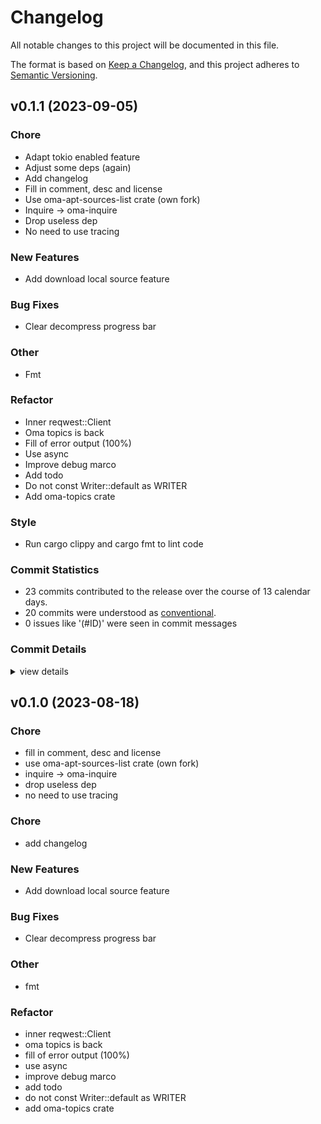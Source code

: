 # Changelog

All notable changes to this project will be documented in this file.

The format is based on [Keep a Changelog](https://keepachangelog.com/en/1.0.0/),
and this project adheres to [Semantic Versioning](https://semver.org/spec/v2.0.0.html).

## v0.1.1 (2023-09-05)

### Chore

 - <csr-id-57003169329e01d60172d3531e7f3817bacf46da/> Adapt tokio enabled feature
 - <csr-id-4d25b67028aab447a042bf0d6cbe4fcd9a1a4eac/> Adjust some deps (again)
 - <csr-id-ae9e8606bb35ace1db58d2ce88dff0545892c9c8/> Add changelog
 - <csr-id-4731867afda8d6eb3397d383b8a26bf04c4f8364/> Fill in comment, desc and license
 - <csr-id-831f0c306f3f362af003da83a8ccc4351031d1df/> Use oma-apt-sources-list crate (own fork)
 - <csr-id-57fcaa531bc827a8661cf2a4f0f8a50c39289277/> Inquire -> oma-inquire
 - <csr-id-0e14c25a9f5ad34da79df93cd3e686e81323f320/> Drop useless dep
 - <csr-id-0ca5be73a7ddb70e3a07b63ef21f2f873e420832/> No need to use tracing

### New Features

 - <csr-id-bff724f28c2943ef490c4c7b0a2b15384cb95550/> Add download local source feature

### Bug Fixes

 - <csr-id-2f40bc8d2709ffc8d1cfec391ef5eab6a42c1dd5/> Clear decompress progress bar

### Other

 - <csr-id-9bb6e19a703bc76515a7fa70c19aaafef38c7d7b/> Fmt

### Refactor

 - <csr-id-1a3d60e8665faf452a217a478bf0b1c7ce3e445b/> Inner reqwest::Client
 - <csr-id-db0240919451651f494b5bb6a828240c6310b9c7/> Oma topics is back
 - <csr-id-2e01d440b78c79d07b1f04ef67866865934c4049/> Fill of error output (100%)
 - <csr-id-5622e3699691081f0de4466379c14bc539e69c11/> Use async
 - <csr-id-b8fc1a95ccb112e3f0be406f3ab7c6b70fcfefef/> Improve debug marco
 - <csr-id-87ebc18929eb44c4b96f0cc9a30822a5277ff440/> Add todo
 - <csr-id-f310ff2486eaba37b8e659991429a81dfea4dff7/> Do not const Writer::default as WRITER
 - <csr-id-df5692d9cd2dea3e882205dcce6d0558b539e279/> Add oma-topics crate

### Style

 - <csr-id-95dd8757eca13ade18af1fea8435336a956a7406/> Run cargo clippy and cargo fmt to lint code

### Commit Statistics

<csr-read-only-do-not-edit/>

 - 23 commits contributed to the release over the course of 13 calendar days.
 - 20 commits were understood as [conventional](https://www.conventionalcommits.org).
 - 0 issues like '(#ID)' were seen in commit messages

### Commit Details

<csr-read-only-do-not-edit/>

<details><summary>view details</summary>

 * **Uncategorized**
    - Adapt tokio enabled feature ([`5700316`](https://github.com/AOSC-Dev/oma/commit/57003169329e01d60172d3531e7f3817bacf46da))
    - Adjust some deps (again) ([`4d25b67`](https://github.com/AOSC-Dev/oma/commit/4d25b67028aab447a042bf0d6cbe4fcd9a1a4eac))
    - Bump oma-console v0.1.1, oma-fetch v0.1.2, oma-utils v0.1.4, oma-pm v0.2.1 ([`64f5d1b`](https://github.com/AOSC-Dev/oma/commit/64f5d1bf4f93b7b3b1f5a00134e232409458e5e3))
    - Run cargo clippy and cargo fmt to lint code ([`95dd875`](https://github.com/AOSC-Dev/oma/commit/95dd8757eca13ade18af1fea8435336a956a7406))
    - Release oma-topics v0.1.0 ([`1bfcdc7`](https://github.com/AOSC-Dev/oma/commit/1bfcdc72769618d853146538a6791956656c191a))
    - Add changelog ([`ae9e860`](https://github.com/AOSC-Dev/oma/commit/ae9e8606bb35ace1db58d2ce88dff0545892c9c8))
    - Fmt ([`9bb6e19`](https://github.com/AOSC-Dev/oma/commit/9bb6e19a703bc76515a7fa70c19aaafef38c7d7b))
    - Fill in comment, desc and license ([`4731867`](https://github.com/AOSC-Dev/oma/commit/4731867afda8d6eb3397d383b8a26bf04c4f8364))
    - Use oma-apt-sources-list crate (own fork) ([`831f0c3`](https://github.com/AOSC-Dev/oma/commit/831f0c306f3f362af003da83a8ccc4351031d1df))
    - Inner reqwest::Client ([`1a3d60e`](https://github.com/AOSC-Dev/oma/commit/1a3d60e8665faf452a217a478bf0b1c7ce3e445b))
    - Oma topics is back ([`db02409`](https://github.com/AOSC-Dev/oma/commit/db0240919451651f494b5bb6a828240c6310b9c7))
    - Inquire -> oma-inquire ([`57fcaa5`](https://github.com/AOSC-Dev/oma/commit/57fcaa531bc827a8661cf2a4f0f8a50c39289277))
    - Drop useless dep ([`0e14c25`](https://github.com/AOSC-Dev/oma/commit/0e14c25a9f5ad34da79df93cd3e686e81323f320))
    - Fill of error output (100%) ([`2e01d44`](https://github.com/AOSC-Dev/oma/commit/2e01d440b78c79d07b1f04ef67866865934c4049))
    - Use async ([`5622e36`](https://github.com/AOSC-Dev/oma/commit/5622e3699691081f0de4466379c14bc539e69c11))
    - Fix cargo clippy ([`6757986`](https://github.com/AOSC-Dev/oma/commit/6757986e906cafe053bffd13dd6768931beb87ea))
    - No need to use tracing ([`0ca5be7`](https://github.com/AOSC-Dev/oma/commit/0ca5be73a7ddb70e3a07b63ef21f2f873e420832))
    - Improve debug marco ([`b8fc1a9`](https://github.com/AOSC-Dev/oma/commit/b8fc1a95ccb112e3f0be406f3ab7c6b70fcfefef))
    - Clear decompress progress bar ([`2f40bc8`](https://github.com/AOSC-Dev/oma/commit/2f40bc8d2709ffc8d1cfec391ef5eab6a42c1dd5))
    - Add download local source feature ([`bff724f`](https://github.com/AOSC-Dev/oma/commit/bff724f28c2943ef490c4c7b0a2b15384cb95550))
    - Add todo ([`87ebc18`](https://github.com/AOSC-Dev/oma/commit/87ebc18929eb44c4b96f0cc9a30822a5277ff440))
    - Do not const Writer::default as WRITER ([`f310ff2`](https://github.com/AOSC-Dev/oma/commit/f310ff2486eaba37b8e659991429a81dfea4dff7))
    - Add oma-topics crate ([`df5692d`](https://github.com/AOSC-Dev/oma/commit/df5692d9cd2dea3e882205dcce6d0558b539e279))
</details>

## v0.1.0 (2023-08-18)

<csr-id-9b58969c8836740f4d205fba10f4857b70674070/>
<csr-id-bbade3d123272c927ece6a8c0d7ef0a5d2f20ee9/>
<csr-id-a9dbffa13072234f00b3058d68e2c61ff48a5cb5/>
<csr-id-e408f1d2e34e132b74a3b91b09d904f536a4e184/>
<csr-id-fa15124038b9eaf8234766b33a98297c62d5b001/>
<csr-id-42a30f3c99799b933d4ae663c543376d9644c634/>
<csr-id-c3ce6357561acc73e2cea20766230d27e860d96a/>
<csr-id-53d477570f1519ccbd964ad6560a74b15acd7df0/>
<csr-id-00e6c62d5b9a765dc8b11472614ca714c965a729/>
<csr-id-a1695307a23587ced897257d400de39b645805e5/>
<csr-id-6f65b3656809f431f3da938e7a9eac10b9922d60/>
<csr-id-217a8b9e973971581591ecc5c95f0960ca1eba8a/>
<csr-id-5356ded0e3fb12b175262319f9b29b5c64ec74c0/>
<csr-id-e9063ab2283dd2d3e9c2f24db60bfe2561448de1/>
<csr-id-e3101b38d83114b13e89024a0fa21246eca764e5/>

### Chore

 - <csr-id-9b58969c8836740f4d205fba10f4857b70674070/> fill in comment, desc and license
 - <csr-id-bbade3d123272c927ece6a8c0d7ef0a5d2f20ee9/> use oma-apt-sources-list crate (own fork)
 - <csr-id-a9dbffa13072234f00b3058d68e2c61ff48a5cb5/> inquire -> oma-inquire
 - <csr-id-e408f1d2e34e132b74a3b91b09d904f536a4e184/> drop useless dep
 - <csr-id-fa15124038b9eaf8234766b33a98297c62d5b001/> no need to use tracing

### Chore

 - <csr-id-e3101b38d83114b13e89024a0fa21246eca764e5/> add changelog

### New Features

 - <csr-id-888b7dc90264c1dcce301c2e4350442d8a137478/> Add download local source feature

### Bug Fixes

 - <csr-id-948b6d93cd92ea9b52b0bb00f302ce037c6bc4ae/> Clear decompress progress bar

### Other

 - <csr-id-42a30f3c99799b933d4ae663c543376d9644c634/> fmt

### Refactor

 - <csr-id-c3ce6357561acc73e2cea20766230d27e860d96a/> inner reqwest::Client
 - <csr-id-53d477570f1519ccbd964ad6560a74b15acd7df0/> oma topics is back
 - <csr-id-00e6c62d5b9a765dc8b11472614ca714c965a729/> fill of error output (100%)
 - <csr-id-a1695307a23587ced897257d400de39b645805e5/> use async
 - <csr-id-6f65b3656809f431f3da938e7a9eac10b9922d60/> improve debug marco
 - <csr-id-217a8b9e973971581591ecc5c95f0960ca1eba8a/> add todo
 - <csr-id-5356ded0e3fb12b175262319f9b29b5c64ec74c0/> do not const Writer::default as WRITER
 - <csr-id-e9063ab2283dd2d3e9c2f24db60bfe2561448de1/> add oma-topics crate

